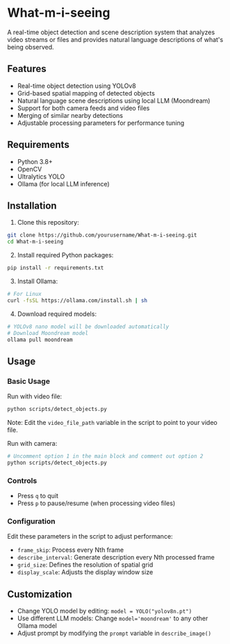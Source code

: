 # What-m-i-seeing

A real-time object detection and scene description system that analyzes video streams or files and provides natural language descriptions of what's being observed.

## Features

- Real-time object detection using YOLOv8
- Grid-based spatial mapping of detected objects
- Natural language scene descriptions using local LLM (Moondream)
- Support for both camera feeds and video files
- Merging of similar nearby detections
- Adjustable processing parameters for performance tuning

## Requirements

- Python 3.8+
- OpenCV
- Ultralytics YOLO
- Ollama (for local LLM inference)

## Installation

1. Clone this repository:
```bash
git clone https://github.com/yourusername/What-m-i-seeing.git
cd What-m-i-seeing
```

2. Install required Python packages:
```bash
pip install -r requirements.txt
```

3. Install Ollama:
```bash
# For Linux
curl -fsSL https://ollama.com/install.sh | sh
```

4. Download required models:
```bash
# YOLOv8 nano model will be downloaded automatically
# Download Moondream model
ollama pull moondream
```

## Usage

### Basic Usage

Run with video file:
```bash
python scripts/detect_objects.py
```
Note: Edit the `video_file_path` variable in the script to point to your video file.

Run with camera:
```bash
# Uncomment option 1 in the main block and comment out option 2
python scripts/detect_objects.py
```

### Controls

- Press `q` to quit
- Press `p` to pause/resume (when processing video files)

### Configuration

Edit these parameters in the script to adjust performance:

- `frame_skip`: Process every Nth frame
- `describe_interval`: Generate description every Nth processed frame
- `grid_size`: Defines the resolution of spatial grid
- `display_scale`: Adjusts the display window size

## Customization

- Change YOLO model by editing: `model = YOLO("yolov8n.pt")`
- Use different LLM models: Change `model='moondream'` to any other Ollama model
- Adjust prompt by modifying the `prompt` variable in `describe_image()` 